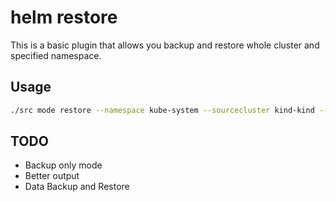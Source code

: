 # helm restore

This is a basic plugin that allows you backup and restore whole cluster and specified namespace.

## Usage 

```sh
./src mode restore --namespace kube-system --sourcecluster kind-kind --targetcluster kind-kind-test-cluster
```

## TODO

* Backup only mode
* Better output
* Data Backup and Restore